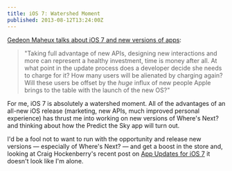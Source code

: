 ```yaml
---
title: iOS 7: Watershed Moment
published: 2013-08-12T13:24:00Z
---
```


[Gedeon Maheux talks about iOS 7 and new versions of apps][post]:

> "Taking full advantage of new APIs, designing new interactions and more can 
> represent a healthy investment, time is money after all. At what point in the 
> update process does a developer decide she needs to charge for it? How many users 
> will be alienated by charging again? Will these users be offset by the *huge* 
> influx of new people Apple brings to the table with the launch of the new OS?"

For me, iOS 7 is absolutely a watershed moment. All of the advantages of an all-new 
iOS release (marketing, new APIs, much improved personal experience) has thrust me 
into working on new versions of Where's Next? and thinking about how the Predict 
the Sky app will turn out.

I'd be a fool not to want to run with the opportunity and release new versions 
&mdash; especially of Where's Next? &mdash; and get a boost in the store and,
looking at Craig Hockenberry's recent post on [App Updates for iOS 7][hock] it 
doesn't look like I'm alone.

[post]: http://gedblog.com/2013/07/18/watershed-moment/
[hock]: http://furbo.org/2013/08/02/app-updates-for-ios-7/

